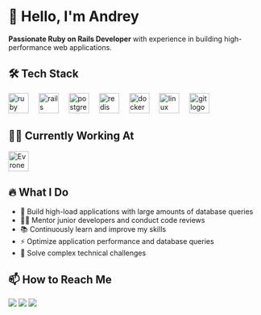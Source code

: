 # 👋 Hello, I'm Andrey 

**Passionate Ruby on Rails Developer** with experience in building high-performance web applications.

## 🛠 Tech Stack

<div align="left">
  <img src="https://cdn.jsdelivr.net/gh/devicons/devicon/icons/ruby/ruby-original.svg" height="40" alt="ruby logo" title="Ruby" />
  <img width="12" />
  <img src="https://cdn.jsdelivr.net/gh/devicons/devicon/icons/rails/rails-original-wordmark.svg" height="40" alt="rails logo" title="Ruby on Rails" />
  <img width="12" />
  <img src="https://cdn.jsdelivr.net/gh/devicons/devicon/icons/postgresql/postgresql-original.svg" height="40" alt="postgresql logo" title="PostgreSQL" />
  <img width="12" />
  <img src="https://cdn.jsdelivr.net/gh/devicons/devicon/icons/redis/redis-original.svg" height="40" alt="redis logo" title="Redis" />
  <img width="12" />
  <img src="https://cdn.jsdelivr.net/gh/devicons/devicon/icons/docker/docker-original.svg" height="40" alt="docker logo" title="Docker" />
  <img width="12" />
  <img src="https://cdn.jsdelivr.net/gh/devicons/devicon/icons/linux/linux-original.svg" height="40" alt="linux logo" title="Linux" />
  <img width="12" />
  <img src="https://cdn.jsdelivr.net/gh/devicons/devicon/icons/git/git-original.svg" height="40" alt="git logo" title="Git" />
</div>

## 👨‍💻 Currently Working At

[<img src="https://teamleadconf.ru/uploads/b/62/7007725056366813a6af05b3899f3.png" height="40" alt="Evrone">](https://www.evrone.com)

## 🔥 What I Do

- 🚀 Build high-load applications with large amounts of database queries
- 🧑‍🏫 Mentor junior developers and conduct code reviews
- 📚 Continuously learn and improve my skills
- ⚡ Optimize application performance and database queries
- 🔧 Solve complex technical challenges

## 📫 How to Reach Me

[<img src="https://img.shields.io/badge/LinkedIn-0077B5?style=for-the-badge&logo=linkedin&logoColor=white">](https://www.linkedin.com/in/andrey-dolgikh)
[<img src="https://img.shields.io/badge/Telegram-2CA5E0?style=for-the-badge&logo=telegram&logoColor=white">](https://t.me/lxneway)
[<img src="https://img.shields.io/badge/Email-D14836?style=for-the-badge&logo=gmail&logoColor=white">](mailto:lxnewayfarer@yandex.ru)
